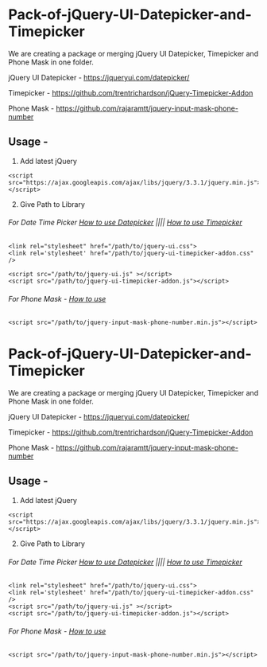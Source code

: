 # Pack-of-jQuery-UI-Datepicker-and-Timepicker
We are creating a package or merging jQuery UI Datepicker, Timepicker and Phone Mask in one folder.

jQuery UI Datepicker - https://jqueryui.com/datepicker/

Timepicker - https://github.com/trentrichardson/jQuery-Timepicker-Addon

Phone Mask - https://github.com/rajaramtt/jquery-input-mask-phone-number


## Usage - 

1. Add latest jQuery 
```
<script src="https://ajax.googleapis.com/ajax/libs/jquery/3.3.1/jquery.min.js"></script>
```

2. Give Path to Library

###### For Date Time Picker [How to use Datepicker](https://jqueryui.com/datepicker/) |||| [How to use Timepicker](https://github.com/trentrichardson/jQuery-Timepicker-Addon)
```
<link rel="stylesheet" href="/path/to/jquery-ui.css">
<link rel='stylesheet' href="/path/to/jquery-ui-timepicker-addon.css" />

<script src="/path/to/jquery-ui.js" ></script>
<script src="/path/to/jquery-ui-timepicker-addon.js"></script> 
```

###### For Phone Mask - [How to use](https://github.com/rajaramtt/jquery-input-mask-phone-number)
```
<script src="/path/to/jquery-input-mask-phone-number.min.js"></script>
```
# Pack-of-jQuery-UI-Datepicker-and-Timepicker
We are creating a package or merging jQuery UI Datepicker, Timepicker and Phone Mask in one folder.

jQuery UI Datepicker - https://jqueryui.com/datepicker/

Timepicker - https://github.com/trentrichardson/jQuery-Timepicker-Addon

Phone Mask - https://github.com/rajaramtt/jquery-input-mask-phone-number


## Usage - 

1. Add latest jQuery 
```
<script src="https://ajax.googleapis.com/ajax/libs/jquery/3.3.1/jquery.min.js"></script>
```

2. Give Path to Library

###### For Date Time Picker [How to use Datepicker](https://jqueryui.com/datepicker/) |||| [How to use Timepicker](https://github.com/trentrichardson/jQuery-Timepicker-Addon)
```
<link rel="stylesheet" href="/path/to/jquery-ui.css">
<link rel='stylesheet' href="/path/to/jquery-ui-timepicker-addon.css" />
<script src="/path/to/jquery-ui.js" ></script>
<script src="/path/to/jquery-ui-timepicker-addon.js"></script> 
```

###### For Phone Mask - [How to use](https://github.com/rajaramtt/jquery-input-mask-phone-number)
```
<script src="/path/to/jquery-input-mask-phone-number.min.js"></script>